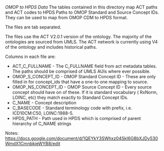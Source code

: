 *OMOP to HPDS Data*
The tables contained in this directory map ACT paths and ACT codes  to HPDS Paths to OMOP Standard and Source Concept IDs. They can be
used to map from OMOP CDM to HPDS format. 

The files are tab separated.

The files use the ACT V2.0.1 version of the ontology. The majority of the ontologies are sourced from UMLS. The ACT network is currently using V4 of the ontology and includes historical paths.

Columns in each file are:
- ACT_C_FULLNAME	 - The C_FULLNAME field from act metadata tables. The paths should be comprised of UMLS AUIs where ever possible. 
- OMOP_S_CONCEPT_ID	 - OMOP Standard Concept ID - These are only filled in for concept_ids that have a one-to one mapping to source. 
- OMOP_NS_CONCEPT_ID	- OMOP Source Concept ID - Every source concept should have on of these. If it is standard vocabulary ( RxNorm, LOINC, etc) they match exactly to Standard Concept IDs.
- C_NAME	- Concept description
- C_BASECODE	- Standard terminology code with prefix, i.e. ICD10CM:C50, LOINC:1988-5.
- HPDS_PATH - Path used in HPDS which is comprised of parent hierarchy of C_NAME strings




Notes:
https://docs.google.com/document/d/1QEYkY3SWhxz04SkI6G8bXJDy530WmdX1CmnbkieWYB8/edit
